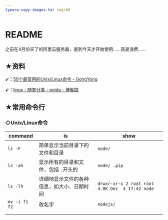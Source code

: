 ```yaml
---
typora-copy-images-to: img\00
---
```


# README

之前在4月份买了的阿里云服务器，直到今天才开始使用……真是浪费……

## ★资料

**➹：**[50个最常用的Unix/Linux命令 - GongYong](https://gywbd.github.io/posts/2014/8/50-linux-commands.html)

**➹：**[linux - 随笔分类 - peida - 博客园](https://www.cnblogs.com/peida/category/309012.html)

## ★常用命令行

### ◇Unix/Linux命令

| command       | is                                         | show                                            |
| ------------- | ------------------------------------------ | ----------------------------------------------- |
| `ls -F`       | 简单显示当前目录下的文件和目录             | `node/`                                         |
| `ls -ah`      | 显示所有的目录和文件，包括 `.`开头的       | `node/ .pip`                                    |
| `ls -lh`      | 详细地显示文件的各种信息，如大小、日期时间 | `drwxr-xr-x 2 root root 4.0K Dec  4 17:42 node` |
| `mv -i f1 f2` | 改名字                                     | `nodejs/`                                       |
|               |                                            |                                                 |
|               |                                            |                                                 |

